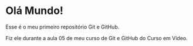 # Olá Mundo!
 Esse é o meu primeiro repositório Git e GitHub.
 
 Fiz ele durante a aula 05 de meu curso de Git e GitHub do Curso em Vídeo.
